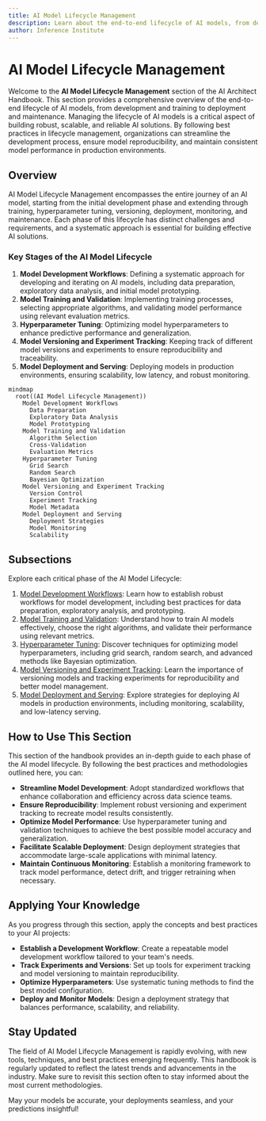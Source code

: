 ```yaml
---
title: AI Model Lifecycle Management
description: Learn about the end-to-end lifecycle of AI models, from development and training to deployment and maintenance.
author: Inference Institute
---
```

# AI Model Lifecycle Management

Welcome to the **AI Model Lifecycle Management** section of the AI Architect Handbook. This section provides a comprehensive overview of the end-to-end lifecycle of AI models, from development and training to deployment and maintenance. Managing the lifecycle of AI models is a critical aspect of building robust, scalable, and reliable AI solutions. By following best practices in lifecycle management, organizations can streamline the development process, ensure model reproducibility, and maintain consistent model performance in production environments.

## Overview

AI Model Lifecycle Management encompasses the entire journey of an AI model, starting from the initial development phase and extending through training, hyperparameter tuning, versioning, deployment, monitoring, and maintenance. Each phase of this lifecycle has distinct challenges and requirements, and a systematic approach is essential for building effective AI solutions.

### Key Stages of the AI Model Lifecycle

1. **Model Development Workflows**: Defining a systematic approach for developing and iterating on AI models, including data preparation, exploratory data analysis, and initial model prototyping.
2. **Model Training and Validation**: Implementing training processes, selecting appropriate algorithms, and validating model performance using relevant evaluation metrics.
3. **Hyperparameter Tuning**: Optimizing model hyperparameters to enhance predictive performance and generalization.
4. **Model Versioning and Experiment Tracking**: Keeping track of different model versions and experiments to ensure reproducibility and traceability.
5. **Model Deployment and Serving**: Deploying models in production environments, ensuring scalability, low latency, and robust monitoring.

```mermaid
mindmap
  root((AI Model Lifecycle Management))
    Model Development Workflows
      Data Preparation
      Exploratory Data Analysis
      Model Prototyping
    Model Training and Validation
      Algorithm Selection
      Cross-Validation
      Evaluation Metrics
    Hyperparameter Tuning
      Grid Search
      Random Search
      Bayesian Optimization
    Model Versioning and Experiment Tracking
      Version Control
      Experiment Tracking
      Model Metadata
    Model Deployment and Serving
      Deployment Strategies
      Model Monitoring
      Scalability
```

## Subsections

Explore each critical phase of the AI Model Lifecycle:

1. [Model Development Workflows](01-Model-Development-Workflows.md): Learn how to establish robust workflows for model development, including best practices for data preparation, exploratory analysis, and prototyping.
2. [Model Training and Validation](02-Model-Training-and-Validation.md): Understand how to train AI models effectively, choose the right algorithms, and validate their performance using relevant metrics.
3. [Hyperparameter Tuning](03-Hyperparameter-Tuning.md): Discover techniques for optimizing model hyperparameters, including grid search, random search, and advanced methods like Bayesian optimization.
4. [Model Versioning and Experiment Tracking](04-Model-Versioning-and-Experiment-Tracking.md): Learn the importance of versioning models and tracking experiments for reproducibility and better model management.
5. [Model Deployment and Serving](05-Model-Deployment-and-Serving.md): Explore strategies for deploying AI models in production environments, including monitoring, scalability, and low-latency serving.

## How to Use This Section

This section of the handbook provides an in-depth guide to each phase of the AI model lifecycle. By following the best practices and methodologies outlined here, you can:

- **Streamline Model Development**: Adopt standardized workflows that enhance collaboration and efficiency across data science teams.
- **Ensure Reproducibility**: Implement robust versioning and experiment tracking to recreate model results consistently.
- **Optimize Model Performance**: Use hyperparameter tuning and validation techniques to achieve the best possible model accuracy and generalization.
- **Facilitate Scalable Deployment**: Design deployment strategies that accommodate large-scale applications with minimal latency.
- **Maintain Continuous Monitoring**: Establish a monitoring framework to track model performance, detect drift, and trigger retraining when necessary.

## Applying Your Knowledge

As you progress through this section, apply the concepts and best practices to your AI projects:

- **Establish a Development Workflow**: Create a repeatable model development workflow tailored to your team's needs.
- **Track Experiments and Versions**: Set up tools for experiment tracking and model versioning to maintain reproducibility.
- **Optimize Hyperparameters**: Use systematic tuning methods to find the best model configuration.
- **Deploy and Monitor Models**: Design a deployment strategy that balances performance, scalability, and reliability.

## Stay Updated

The field of AI Model Lifecycle Management is rapidly evolving, with new tools, techniques, and best practices emerging frequently. This handbook is regularly updated to reflect the latest trends and advancements in the industry. Make sure to revisit this section often to stay informed about the most current methodologies.

May your models be accurate, your deployments seamless, and your predictions insightful!

